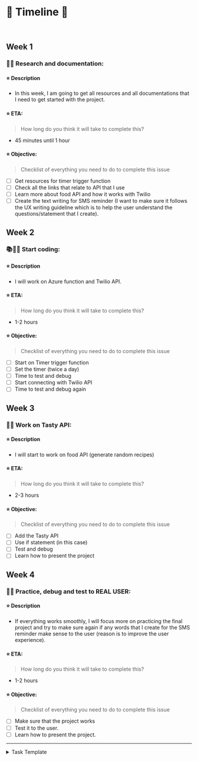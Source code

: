 # 📅 Timeline 📅
<br>

## Week 1

### 🔬📄 Research and documentation:

#### ⭐ Description
- In this week, I am going to get all resources and all documentations that I need to get started with the project.

#### ⭐ ETA:
> How long do you think it will take to complete this?
- 45 minutes until 1 hour

#### ⭐ Objective:
> Checklist of everything you need to do to complete this issue
- [ ] Get resources for timer trigger function
- [ ] Check all the links that relate to API that I use
- [ ] Learn more about food API and how it works with Twilio
- [ ] Create the text writing for SMS reminder (I want to make sure it follows the UX writing guideline which is to help the user understand the questions/statement that I create).

## Week 2

### 📚👨‍💻 Start coding:

#### ⭐ Description
- I will work on Azure function and Twilio API.

#### ⭐ ETA:
> How long do you think it will take to complete this?
- 1-2 hours

#### ⭐ Objective:
> Checklist of everything you need to do to complete this issue
- [ ] Start on Timer trigger function
- [ ] Set the timer (twice a day)
- [ ] Time to test and debug
- [ ] Start connecting with Twilio API 
- [ ] Time to test and debug again

## Week 3

### 🤤🍗 Work on Tasty API:

#### ⭐ Description
- I will start to work on food API (generate random recipes)

#### ⭐ ETA:
> How long do you think it will take to complete this?
- 2-3 hours

#### ⭐ Objective:
> Checklist of everything you need to do to complete this issue
- [ ] Add the Tasty API
- [ ] Use if statement (in this case)
- [ ] Test and debug
- [ ] Learn how to present the project

## Week 4

### 💁🥳 Practice, debug and test to REAL USER:

#### ⭐ Description
- If everything works smoothly, I will focus more on practicing the final project and try to make sure again if any words that I create for the SMS reminder make sense to the user (reason is to improve the user experience). 

#### ⭐ ETA:
> How long do you think it will take to complete this?
- 1-2 hours

#### ⭐ Objective:
> Checklist of everything you need to do to complete this issue
- [ ] Make sure that the project works
- [ ] Test it to the user.
- [ ] Learn how to present the project.

---

<details><summary>Task Template</summary>
<br>

### [Task Name]:

#### Description
- [Replace with description]

#### ETA:
> How long do you think it will take to complete this?
- [Replace with eta]

#### Objective:
> Checklist of everything you need to do to complete this issue
- [ ] [Replace with small task  1]
- [ ] [Replace with small task  2]
- [ ] [Replace with small task  3]

<br><br>
</details>
